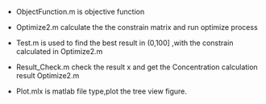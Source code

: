 -   ObjectFunction.m is objective function

-   Optimize2.m calculate the the constrain matrix and run optimize process

-   Test.m is used to find the best result in (0,100] ,with the constrain calculated
    in Optimize2.m

-   Result_Check.m check the result x and get the Concentration calculation
    result Optimize2.m

-   Plot.mlx is matlab file type,plot the tree view figure.
